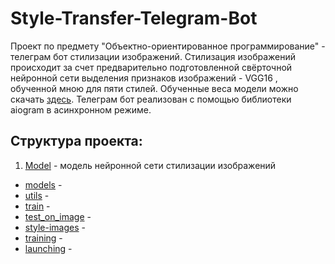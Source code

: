 # Style-Transfer-Telegram-Bot
Проект по предмету "Объектно-ориентированное программирование" - телеграм бот стилизации изображений. Стилизация изображений происходит за счет предварительно подготовленной свёрточной нейронной сети выделения признаков изображений - VGG16 , обученной мною для пяти стилей. Обученные веса модели можно скачать [здесь](https://disk.yandex.ru/d/0HQSxoOTknugWw). Телеграм бот реализован с помощью библиотеки aiogram в асинхронном режиме.
## Структура проекта:
1. [Model](https://github.com/VetaShine/Style-Transfer-Telegram-Bot/tree/main/model) - модель нейронной сети стилизации изображений
* [models]() -  
* [utils]() - 
* [train]() - 
* [test_on_image]() - 
* [style-images]() - 
* [training]() - 
* [launching]() - 
